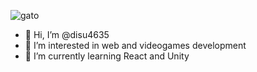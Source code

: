 ![gato](https://github.com/disu4635/disu4635/blob/dd8bb419197c6292bb34c69cc369b49f4490fec0/cute-cat-cat.gif)

- 👋 Hi, I’m @disu4635
- 👀 I’m interested in web and videogames development
- 🌱 I’m currently learning React and Unity

<!---
disu4635/disu4635 is a ✨ special ✨ repository because its `README.md` (this file) appears on your GitHub profile.
You can click the Preview link to take a look at your changes.
--->
